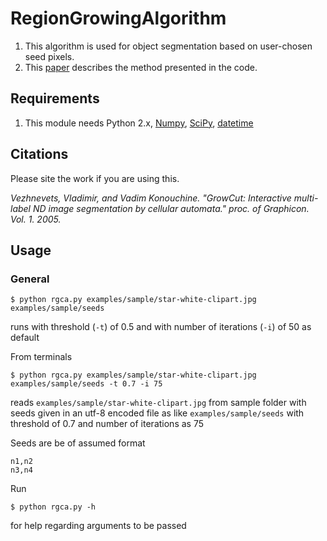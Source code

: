 # RegionGrowingAlgorithm

1. This algorithm is used for object segmentation based on user-chosen seed pixels.
2. This [paper](http://citeseerx.ist.psu.edu/viewdoc/download?doi=10.1.1.59.8092&rep=rep1&type=pdf) describes the method presented in the code.

## Requirements

1. This module needs Python 2.x, [Numpy](http://www.scipy.org/scipylib/download.html), [SciPy](http://www.scipy.org/scipylib/download.html), [datetime](https://docs.python.org/2/library/datetime.html)

## Citations

Please site the work if you are using this.

*Vezhnevets, Vladimir, and Vadim Konouchine. "GrowCut: Interactive multi-label ND image segmentation by cellular automata." proc. of Graphicon. Vol. 1. 2005.* 

## Usage

### General

	$ python rgca.py examples/sample/star-white-clipart.jpg examples/sample/seeds

runs with threshold (`-t`) of 0.5 and with number of iterations (`-i`) of 50 as default

From terminals

	$ python rgca.py examples/sample/star-white-clipart.jpg examples/sample/seeds -t 0.7 -i 75

reads ``examples/sample/star-white-clipart.jpg`` from sample folder with seeds given in an utf-8 encoded file as like ``examples/sample/seeds`` with threshold of 0.7 and number of iterations as 75

Seeds are be of assumed format
	
	n1,n2
	n3,n4
Run
	
	$ python rgca.py -h

for help regarding arguments to be passed
